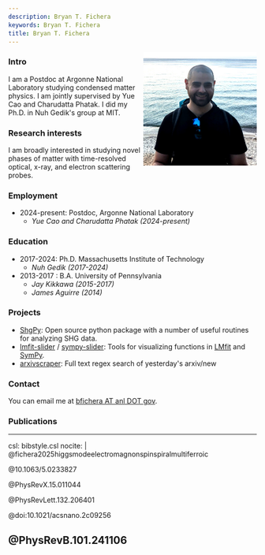 ```yaml
---
description: Bryan T. Fichera
keywords: Bryan T. Fichera
title: Bryan T. Fichera
---
```


<img src="profile.jpg" alt="me" height="230" width="230" align="right"/>

### Intro

I am a Postdoc at Argonne National Laboratory studying condensed matter physics. I am jointly supervised by Yue Cao and Charudatta Phatak. I did my Ph.D. in Nuh Gedik's group at MIT.

### Research interests

I am broadly interested in studying novel phases of matter with time-resolved optical, x-ray, and electron scattering probes.

### Employment

- 2024-present: Postdoc, Argonne National Laboratory
    - *Yue Cao and Charudatta Phatak (2024-present)*

### Education

- 2017-2024: Ph.D. Massachusetts Institute of Technology
    - *Nuh Gedik (2017-2024)*
- 2013-2017 : B.A. University of Pennsylvania
    - *Jay Kikkawa (2015-2017)*
    - *James Aguirre (2014)*

### Projects

- [ShgPy](https://bfichera.github.io/shgpy/): Open source python package with a number of useful routines for analyzing SHG data. 
- [lmfit-slider](https://github.com/bfichera/lmfit-slider) / [sympy-slider](https://github.com/bfichera/sympy-slider): Tools for visualizing functions in [LMfit](https://github.com/lmfit/lmfit-py) and [SymPy](https://www.sympy.org/en/index.html).
- [arxivscraper](https://github.com/bfichera/arxivscraper): Full text regex search of yesterday's arxiv/new

### Contact

You can email me at [bfichera AT anl DOT gov](mailto:bfichera@anl.gov).

### Publications

---
csl: bibstyle.csl
nocite: |
  @fichera2025higgsmodeelectromagnonspinspiralmultiferroic

  @10.1063/5.0233827

  @PhysRevX.15.011044

  @PhysRevLett.132.206401

  @doi:10.1021/acsnano.2c09256

  @PhysRevB.101.241106
---
